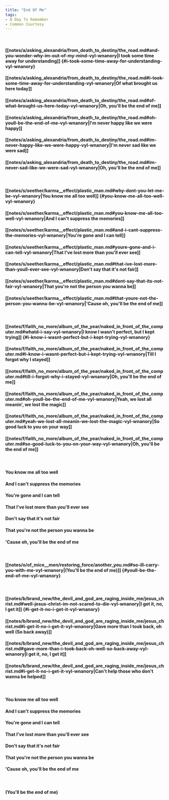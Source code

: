 ```yaml
---
title: "End Of Me"
tags:
- A Day To Remember
- Common Courtesy
---
```

&nbsp;
#### [[notes/a/asking_alexandria/from_death_to_destiny/the_road.md#and-you-wonder-why-im-out-of-my-mind-vyl-wnanory|I took some time away for understanding]] {#i-took-some-time-away-for-understanding-vyl-wnanory}
#### [[notes/a/asking_alexandria/from_death_to_destiny/the_road.md#i-took-some-time-away-for-understanding-vyl-wnanory|Of what brought us here today]]
#### [[notes/a/asking_alexandria/from_death_to_destiny/the_road.md#of-what-brought-us-here-today-vyl-wnanory|Oh, you'll be the end of me]]
#### [[notes/a/asking_alexandria/from_death_to_destiny/the_road.md#oh-youll-be-the-end-of-me-vyl-wnanory|I'm never happy like we were happy]]
#### [[notes/a/asking_alexandria/from_death_to_destiny/the_road.md#im-never-happy-like-we-were-happy-vyl-wnanory|I'm never sad like we were sad]]
#### [[notes/a/asking_alexandria/from_death_to_destiny/the_road.md#im-never-sad-like-we-were-sad-vyl-wnanory|Oh, you'll be the end of me]]
&nbsp;
#### [[notes/s/seether/karma__effect/plastic_man.md#why-dont-you-let-me-be-vyl-wnanory|You know me all too well]] {#you-know-me-all-too-well-vyl-wnanory}
#### [[notes/s/seether/karma__effect/plastic_man.md#you-know-me-all-too-well-vyl-wnanory|And I can't suppress the memories]]
#### [[notes/s/seether/karma__effect/plastic_man.md#and-i-cant-suppress-the-memories-vyl-wnanory|You're gone and I can tell]]
#### [[notes/s/seether/karma__effect/plastic_man.md#youre-gone-and-i-can-tell-vyl-wnanory|That I've lost more than you'll ever see]]
#### [[notes/s/seether/karma__effect/plastic_man.md#that-ive-lost-more-than-youll-ever-see-vyl-wnanory|Don't say that it's not fair]]
#### [[notes/s/seether/karma__effect/plastic_man.md#dont-say-that-its-not-fair-vyl-wnanory|That you're not the person you wanna be]]
#### [[notes/s/seether/karma__effect/plastic_man.md#that-youre-not-the-person-you-wanna-be-vyl-wnanory|'Cause oh, you'll be the end of me]]
&nbsp;
#### [[notes/f/faith_no_more/album_of_the_year/naked_in_front_of_the_computer.md#whatd-i-say-vyl-wnanory|I know I wasn't perfect, but I kept trying]] {#i-know-i-wasnt-perfect-but-i-kept-trying-vyl-wnanory}
#### [[notes/f/faith_no_more/album_of_the_year/naked_in_front_of_the_computer.md#i-know-i-wasnt-perfect-but-i-kept-trying-vyl-wnanory|Till I forgot why I stayed]]
#### [[notes/f/faith_no_more/album_of_the_year/naked_in_front_of_the_computer.md#till-i-forgot-why-i-stayed-vyl-wnanory|Oh, you'll be the end of me]]
#### [[notes/f/faith_no_more/album_of_the_year/naked_in_front_of_the_computer.md#oh-youll-be-the-end-of-me-vyl-wnanory|Yeah, we lost all meanin', we lost the magic]]
#### [[notes/f/faith_no_more/album_of_the_year/naked_in_front_of_the_computer.md#yeah-we-lost-all-meanin-we-lost-the-magic-vyl-wnanory|So good luck to you on your way]]
#### [[notes/f/faith_no_more/album_of_the_year/naked_in_front_of_the_computer.md#so-good-luck-to-you-on-your-way-vyl-wnanory|Oh, you'll be the end of me]]
&nbsp;
#### You know me all too well
#### And I can't suppress the memories
#### You're gone and I can tell
#### That I've lost more than you'll ever see
#### Don't say that it's not fair
#### That you're not the person you wanna be
#### 'Cause oh, you'll be the end of me
&nbsp;
#### [[notes/o/of_mice__men/restoring_force/another_you.md#so-ill-carry-you-with-me-vyl-wnanory|(You'll be the end of me)]] {#youll-be-the-end-of-me-vyl-wnanory}
&nbsp;
#### [[notes/b/brand_new/the_devil_and_god_are_raging_inside_me/jesus_christ.md#well-jesus-christ-im-not-scared-to-die-vyl-wnanory|I get it, no, I get it]] {#i-get-it-no-i-get-it-vyl-wnanory}
#### [[notes/b/brand_new/the_devil_and_god_are_raging_inside_me/jesus_christ.md#i-get-it-no-i-get-it-vyl-wnanory|Gave more than I took back, oh well (So back away)]]
#### [[notes/b/brand_new/the_devil_and_god_are_raging_inside_me/jesus_christ.md#gave-more-than-i-took-back-oh-well-so-back-away-vyl-wnanory|I get it, no, I get it]]
#### [[notes/b/brand_new/the_devil_and_god_are_raging_inside_me/jesus_christ.md#i-get-it-no-i-get-it-vyl-wnanory|Can't help those who don't wanna be helped]]
&nbsp;
#### You know me all too well
#### And I can't suppress the memories
#### You're gone and I can tell
#### That I've lost more than you'll ever see
#### Don't say that it's not fair
#### That you're not the person you wanna be
#### 'Cause oh, you'll be the end of me
&nbsp;
#### (You'll be the end of me)
